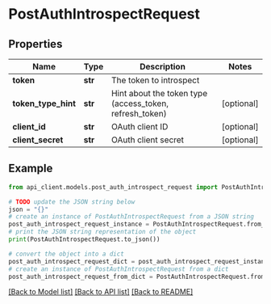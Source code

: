 # PostAuthIntrospectRequest


## Properties

Name | Type | Description | Notes
------------ | ------------- | ------------- | -------------
**token** | **str** | The token to introspect | 
**token_type_hint** | **str** | Hint about the token type (access_token, refresh_token) | [optional] 
**client_id** | **str** | OAuth client ID | [optional] 
**client_secret** | **str** | OAuth client secret | [optional] 

## Example

```python
from api_client.models.post_auth_introspect_request import PostAuthIntrospectRequest

# TODO update the JSON string below
json = "{}"
# create an instance of PostAuthIntrospectRequest from a JSON string
post_auth_introspect_request_instance = PostAuthIntrospectRequest.from_json(json)
# print the JSON string representation of the object
print(PostAuthIntrospectRequest.to_json())

# convert the object into a dict
post_auth_introspect_request_dict = post_auth_introspect_request_instance.to_dict()
# create an instance of PostAuthIntrospectRequest from a dict
post_auth_introspect_request_from_dict = PostAuthIntrospectRequest.from_dict(post_auth_introspect_request_dict)
```
[[Back to Model list]](../README.md#documentation-for-models) [[Back to API list]](../README.md#documentation-for-api-endpoints) [[Back to README]](../README.md)


